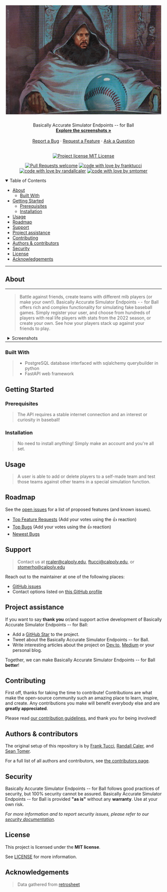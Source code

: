 <h1 align="center">
  <a href="https://tarrevizsla.tumblr.com/post/670792162162671616/things-renew-themselves-irresistible-revolution">
    <!-- Please provide path to your logo here -->
    <img src="images/ballin.jpg" alt="Logo" width="500" height="350">
  </a>
</h1>

<div align="center">
  Basically Accurate Simulator Endpoints -- for Ball
  <br />
  <a href="https://github.com/franktucci/baseball-stats-api/tree/staging/images"><strong>Explore the screenshots »</strong></a>
  <br />
  <br />
  <a href="https://github.com/franktucci/baseball-stats-api/issues/new?assignees=&labels=bug&template=01_BUG_REPORT.md&title=bug%3A+">Report a Bug</a>
  ·
  <a href="https://github.com/franktucci/baseball-stats-api/issues/new?assignees=&labels=enhancement&template=02_FEATURE_REQUEST.md&title=feat%3A+">Request a Feature</a>
  ·
  <a href="https://github.com/franktucci/baseball-stats-api/issues/new?assignees=&labels=question&template=04_SUPPORT_QUESTION.md&title=support%3A+">Ask a Question</a>
</div>

<div align="center">
<br />

[![Project license MIT License](https://img.shields.io/bower/l/this)](https://github.com/franktucci/baseball-stats-api/blob/staging/LICENSE)

[![Pull Requests welcome](https://img.shields.io/badge/PRs-welcome-ff69b4.svg?style=flat-square)](https://github.com/franktucci/baseball-stats-api/issues?q=is%3Aissue+is%3Aopen+label%3A%22help+wanted%22)
[![code with love by franktucci](https://img.shields.io/badge/made%20with%20%E2%99%A5%20by-franktucci-ff1414.svg?style=flat-square)](https://github.com/franktucci)
[![code with love by randallcaler](https://img.shields.io/badge/made%20with%20%E2%99%A5%20by-randalcaler-ff1414.svg?style=flat-square)](https://github.com/randallcaler)
[![code with love by smtomer](https://img.shields.io/badge/made%20with%20%E2%99%A5%20by-smtomer-ff1414.svg?style=flat-square)](https://github.com/smtomer)


</div>

<details open="open">
<summary>Table of Contents</summary>

- [About](#about)
  - [Built With](#built-with)
- [Getting Started](#getting-started)
  - [Prerequisites](#prerequisites)
  - [Installation](#installation)
- [Usage](#usage)
- [Roadmap](#roadmap)
- [Support](#support)
- [Project assistance](#project-assistance)
- [Contributing](#contributing)
- [Authors & contributors](#authors--contributors)
- [Security](#security)
- [License](#license)
- [Acknowledgements](#acknowledgements)

</details>

---

## About

<table><tr><td>

> Battle against friends, create teams with different mlb players (or make your own!). Basically Accurate Simulator Endpoints -- for Ball
> offers rich and complex functionality for simulating fake baseball games. Simply register your user, and choose from
> hundreds of players with real life players with stats from the 2022 season, or create your own. See how your players stack up against your friends
> to play.

<details>
<summary>Screenshots</summary>
<br>

> Simply go to /docs/ to try it out!

|                           Create a Team                           |                          Simulate a Game                           |                   Check your Player's Standings                    |
|:-----------------------------------------------------------------:|:------------------------------------------------------------------:|:------------------------------------------------------------------:|
| <img src="images/screenshot1.png" title="Home Page" width="100%"> | <img src="images/screenshot2.png" title="Login Page" width="100%"> | <img src="images/screenshot3.png" title="Login Page" width="100%"> |

</details>

</td></tr></table>

### Built With

> * PostgreSQL database interfaced with sqlalchemy querybuilder in python
> * FastAPI web framework

## Getting Started

### Prerequisites

> The API requires a stable internet connection and an interest or curiosity in baseball!

### Installation

> No need to install anything! Simply make an account and you're all set.

## Usage

> A user is able to add or delete players to a self-made team and test those teams against other teams in a special simulation function.

## Roadmap

See the [open issues](https://github.com/franktucci/baseball-stats-api/issues) for a list of proposed features (and known issues).

- [Top Feature Requests](https://github.com/franktucci/baseball-stats-api/issues?q=label%3Aenhancement+is%3Aopen+sort%3Areactions-%2B1-desc) (Add your votes using the 👍 reaction)
- [Top Bugs](https://github.com/franktucci/baseball-stats-api/issues?q=is%3Aissue+is%3Aopen+label%3Abug+sort%3Areactions-%2B1-desc) (Add your votes using the 👍 reaction)
- [Newest Bugs](https://github.com/franktucci/baseball-stats-api/issues?q=is%3Aopen+is%3Aissue+label%3Abug)

## Support

> Contact us at rcaler@calpoly.edu, ftucci@calpoly.edu, or stomerho@calpoly.edu

Reach out to the maintainer at one of the following places:

- [GitHub issues](https://github.com/franktucci/baseball-stats-api/issues/new?assignees=&labels=question&template=04_SUPPORT_QUESTION.md&title=support%3A+)
- Contact options listed on [this GitHub profile](https://github.com/franktucci)

## Project assistance

If you want to say **thank you** or/and support active development of Basically Accurate Simulator Endpoints -- for Ball:

- Add a [GitHub Star](https://github.com/franktucci/baseball-stats-api) to the project.
- Tweet about the Basically Accurate Simulator Endpoints -- for Ball.
- Write interesting articles about the project on [Dev.to](https://dev.to/), [Medium](https://medium.com/) or your personal blog.

Together, we can make Basically Accurate Simulator Endpoints -- for Ball **better**!

## Contributing

First off, thanks for taking the time to contribute! Contributions are what make the open-source community such an amazing place to learn, inspire, and create. Any contributions you make will benefit everybody else and are **greatly appreciated**.


Please read [our contribution guidelines](CONTRIBUTING.md), and thank you for being involved!

## Authors & contributors

The original setup of this repository is by [Frank Tucci](https://github.com/franktucci), [Randall Caler](https://github.com/franktucci), and [Sean Tomer](https://github.com/smtomer).

For a full list of all authors and contributors, see [the contributors page](https://github.com/franktucci/baseball-stats-api/contributors).

## Security

Basically Accurate Simulator Endpoints -- for Ball follows good practices of security, but 100% security cannot be assured.
Basically Accurate Simulator Endpoints -- for Ball is provided **"as is"** without any **warranty**. Use at your own risk.

_For more information and to report security issues, please refer to our [security documentation](SECURITY.md)._

## License

This project is licensed under the **MIT license**.

See [LICENSE](LICENSE) for more information.

## Acknowledgements

> Data gathered from [retrosheet](https://www.retrosheet.org)
